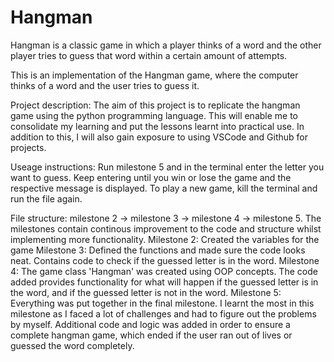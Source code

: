 # Hangman
Hangman is a classic game in which a player thinks of a word and the other player tries to guess that word within a certain amount of attempts.

This is an implementation of the Hangman game, where the computer thinks of a word and the user tries to guess it. 

Project description:
The aim of this project is to replicate the hangman game using the python programming language. This will enable me to consolidate my learning and put the lessons learnt into practical use. In addition to this, I will also gain exposure to using VSCode and Github for projects.

Useage instructions:
Run milestone 5 and in the terminal enter the letter you want to guess. Keep entering until you win or lose the game and the respective message is displayed. To play a new game, kill the terminal and run the file again.

File structure:
milestone 2 -> milestone 3 -> milestone 4 -> milestone 5.
The milestones contain continous improvement to the code and structure whilst implementing more functionality.
Milestone 2: Created the variables for the game
Milestone 3: Defined the functions and made sure the code looks neat. Contains code to check if the guessed letter is in the word.
Milestone 4: The game class 'Hangman' was created using OOP concepts. The code added provides functionality for what will happen if the guessed letter is in the word, and if the guessed letter is not in the word.
Milestone 5: Everything was put together in the final milestone. I learnt the most in this milestone as I faced a lot of challenges and had to figure out the problems by myself. Additional code and logic was added in order to ensure a complete hangman game, which ended if the user ran out of lives or guessed the word completely.

